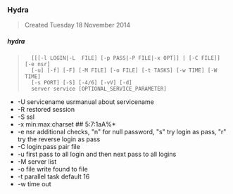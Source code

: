 ### Hydra
> Created Tuesday 18 November 2014

##### hydra
> 		[[[-l LOGIN|-L  FILE] [-p PASS|-P FILE|-x OPT]] | [-C FILE]] [-e nsr]
> 		[-u] [-f] [-F] [-M FILE] [-o FILE] [-t TASKS] [-w TIME] [-W TIME]
> 		[-s PORT] [-S] [-4/6] [-vV] [-d]
> 		server service [OPTIONAL_SERVICE_PARAMETER]

- -U servicename usrmanual about servicename
- -R restored session
- -S ssl
- -x min:max:charset  ## 5:7:1aA%*
- -e nsr additional checks, "n" for null password, "s" try login as pass, "r" try the reverse login as pass
- -C login:pass pair file
- -u first pass to all login and then next pass to all logins
- -M server list
- -o file  write found to file
- -t parallel task default 16
- -w time out
